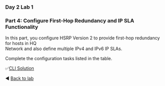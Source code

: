 ### Day 2 Lab 1 
### Part 4: Configure First-Hop Redundancy and IP SLA Functionality
In this part, you configure HSRP Version 2 to provide first-hop redundancy for hosts in HQ  
Network and also define multiple IPv4 and IPv6 IP SLAs.  

Complete the configuration tasks listed in the table.


✅[CLI Solution](/solutions/day2lab1-1.md)

◀️ [Back to lab](https://github.com/tech-zero/ccnp-encor/blob/main/labs/_ciscopress/lab1/README.md)
